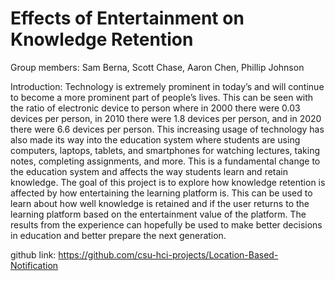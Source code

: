# Effects of Entertainment on Knowledge Retention

Group members: Sam Berna, Scott Chase, Aaron Chen, Phillip Johnson

Introduction:
Technology is extremely prominent in today’s and will continue to become a more prominent part of people’s lives. This can be seen with the ratio of electronic device to person where in 2000 there were 0.03 devices per person, in 2010 there were 1.8 devices per person, and in 2020 there were 6.6 devices per person. This increasing usage of technology has also made its way into the education system where students are using computers, laptops, tablets, and smartphones for watching lectures, taking notes, completing assignments, and more. This is a fundamental change to the education system and affects the way students learn and retain knowledge. The goal of this project is to explore how knowledge retention is affected by how entertaining the learning platform is. This can be used to learn about how well knowledge is retained and if the user returns to the learning platform based on the entertainment value of the platform. The results from the experience can hopefully be used to make better decisions in education and better prepare the next generation.

github link: https://github.com/csu-hci-projects/Location-Based-Notification
